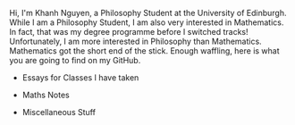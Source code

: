 Hi, I'm Khanh Nguyen, a Philosophy Student at the University of Edinburgh. While I am a Philosophy Student, I am also very interested in Mathematics. In fact, that was my degree programme before I switched tracks! Unfortunately, I am more interested in Philosophy than Mathematics. Mathematics got the short end of the stick. Enough waffling, here is what you are going to find on my GitHub.

- Essays for Classes I have taken

- Maths Notes

- Miscellaneous Stuff
